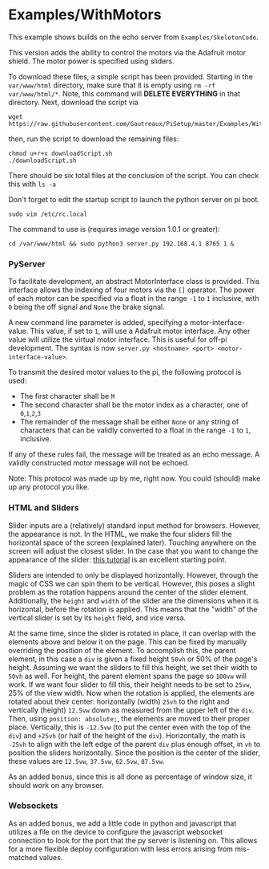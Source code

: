 # Examples/WithMotors

This example shows builds on the echo server from `Examples/SkeletonCode`.

This version adds the ability to control the motors via the Adafruit motor shield. The motor power is specified using sliders. 

To download these files, a simple script has been provided. Starting in the `var/www/html` directory, make sure that it is empty using `rm -rf var/www/html/*`. Note, this command will **DELETE EVERYTHING** in that directory. Next, download the script via 

```
wget https://raw.githubusercontent.com/Gautreaux/PiSetup/master/Examples/WithMotors/downloadScript.sh
```

then, run the script to download the remaining files:

```
chmod u+r+x downloadScript.sh
./downloadScript.sh
```

There should be six total files at the conclusion of the script. You can check this with `ls -a`

Don't forget to edit the startup script to launch the python server on pi boot.

`sudo vim /etc/rc.local`

The command to use is (requires image version 1.0.1 or greater):

```
cd /var/www/html && sudo python3 server.py 192.168.4.1 8765 1 &
```

### PyServer

To facilitate development, an abstract MotorInterface class is provided. This interface allows the indexing of four motors via the `[]` operator. The power of each motor can be specified via a float in the range `-1` to `1` inclusive, with `0` being the off signal and `None` the brake signal.

A new command line parameter is added, specifying a motor-interface-value. This value, if set to `1`, will use a Adafruit motor interface. Any other value will utilize the virtual motor interface. This is useful for off-pi development.  The syntax is now `server.py <hostname> <port> <motor-interface-value>`.

To transmit the desired motor values to the pi, the following protocol is used:
* The first character shall be `M`
* The second character shall be the motor index as a character, one of `0`,`1`,`2`,`3`
* The remainder of the message shall be either `None` or any string of characters that can be validly converted to a float in the range `-1` to `1`, inclusive.

If any of these rules fail, the message will be treated as an echo message. A validly constructed motor message will not be echoed.

Note: This protocol was made up by me, right now. You could (should) make up any protocol you like.

### HTML and Sliders

Slider inputs are a (relatively) standard input method for browsers. However, the appearance is not. In the HTML, we make the four sliders fill the horizontal space of the screen (explained later). Touching anywhere on the screen will adjust the closest slider. In the case that you want to change the appearance of the slider: [this tutorial](https://css-tricks.com/styling-cross-browser-compatible-range-inputs-css/) is an excellent starting point.

Sliders are intended to only be displayed horizontally. However, through the magic of CSS we can spin them to be vertical. However, this poses a slight problem as the rotation happens around the center of the slider element. Additionally, the `height` and `width` of the slider are the dimensions when it is horizontal, before the rotation is applied. This means that the "width" of the vertical slider is set by its `height` field, and vice versa.

At the same time, since the slider is rotated in place, it can overlap with the elements above and below it on the page. This can be fixed by manually overriding the position of the element. To accomplish this, the parent element, in this case a `div` is given a fixed height `50vh` or 50% of the page's height. Assuming we want the sliders to fill this height, we set their width to `50vh` as well. For height, the parent element spans the page so `100vw` will work. If we want four slider to fill this, their height needs to be set to `25vw`, 25% of the view width. Now when the rotation is applied, the elements are rotated about their center: horizontally (width) `25vh` to the right and vertically (height) `12.5vw` down as measured from the upper left of the `div`. Then, using `position: absolute;`, the elements are moved to their proper place. Vertically, this is `-12.5vw` (to put the center even with the top of the `div`) and `+25vh` (or half of the height of the `div`). Horizontally, the math is `-25vh` to align with the left edge of the parent `div` plus enough offset, in `vh` to position the sliders horizontally. Since the position is the center of the slider, these values are `12.5vw`, `37.5vw`, `62.5vw`, `87.5vw`.

As an added bonus, since this is all done as percentage of window size, it should work on any browser.

### Websockets

As an added bonus, we add a little code in python and javascript that utilizes a file on the device to configure the javascript websocket connection to look for the port that the py server is listening on. This allows for a more flexible deploy configuration with less errors arising from mis-matched values.
